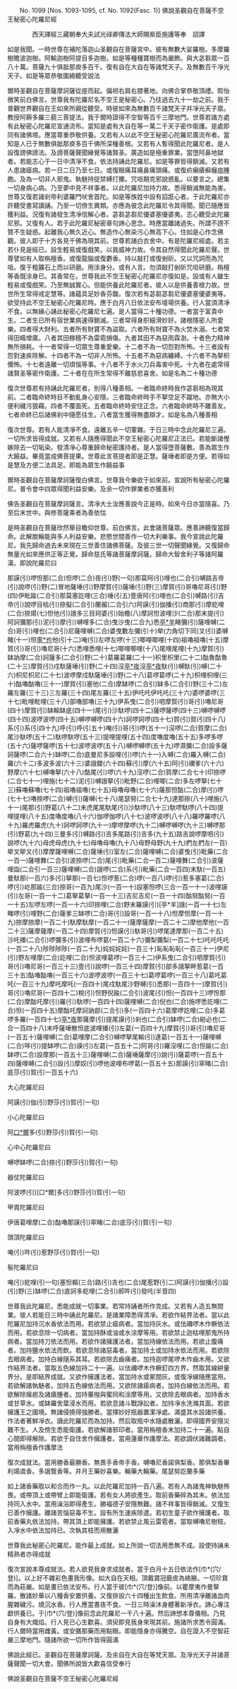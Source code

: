 ﻿　　No. 1099 [Nos. 1093-1095, cf. No. 1092(Fasc. 1)]
佛說圣觀自在菩薩不空王秘密心陀羅尼經

　　　　西天譯經三藏朝奉大夫試光祿卿傳法大師賜紫臣施護等奉　詔譯


如是我聞。一時世尊在補陀落迦山圣觀自在菩薩宮中。彼有無數大娑羅樹。多摩羅樹贍波迦樹。阿輸迦樹阿提目多迦樹。如是等種種寶樹而為嚴飾。與大苾芻眾一百八十萬。菩薩九十俱胝那庾多百千。復有自在大自在等諸梵天子。及無數百千凈光天子。如是等眾恭敬圍繞聽受說法

爾時圣觀自在菩薩摩訶薩從座而起。偏袒右肩右膝著地。向佛合掌恭敬頂禮。熙怡微笑前白佛言。世尊我有陀羅尼名不空王是秘密心。乃往過去九十一劫之前。我于普觀世界觀自在王如來所親從聽受。時彼如來為無數百千諸梵天子并凈光天子眾。教授阿耨多羅三藐三菩提法。我于爾時證得不空智等百千三摩地門。世尊若諸方處有此秘密心陀羅尼宣通流布。當知是處有大自在等一萬二千天子密作衛護。是處即同有諸佛塔。應當尊重恭敬供養。又若有人以此不空王秘密心陀羅尼廣流布者。當知是人已于無數俱胝那庾多百千佛所深種善根。又若有人暫得聞此陀羅尼者。是人設復謗佛謗法。及謗菩薩聲聞緣覺等諸賢圣。廣造如是極重罪業。當墮阿鼻地獄者。若能志心于一日中清凈不食。依法持誦此陀羅尼。如是等罪皆得銷滅。又若有人患諸瘧病。若一日二日乃至七日。或復眼痛耳痛鼻痛頭痛。或復疥癩瘡癬癰疽腫皰。及為一切非人邪鬼。執魅持捉禁縛打擲。咒咀期克邪說惑亂。以要言之。總集一切身病心病。乃至夢中見不祥事者。以此陀羅尼加持力故。悉得銷滅無能為害。世尊又復若諸剎帝利婆羅門吠舍首陀。如是等族姓中設有諂誑心者。于此陀羅尼亦許聽受書寫讀誦。乃至一切傍生異類。亦應為彼念此陀羅尼令其得聞。聞已隨應皆獲利益。況復有諸發生清凈信解心者。苾芻苾芻尼優婆塞優婆夷。志心聽受此陀羅尼邪。又復有人。若于此陀羅尼秘密章句諦心思念。時應當離諸過失。所謂不謗不贊不生疑惑。起離我心無久近心。無造作心無染污心無高下心。住如是心作念佛觀。彼人即于十方各見千佛為現其前。世尊若諸白衣舍中。有是陀羅尼經處。若主若仆見是經已。設生輕易或復戲笑。以我威神力故。令其自然得聞此陀羅尼聲。世尊譬如有人取栴檀香。或復龍腦或復麝香。持以敲打或復剉斫。又以咒詞而為咒咀。復于粗獷石上而以研磨。用涂身分。或有人言。勿須敲打剉斫咒呾研磨。栴檀等香既涂身已。其香常在。世尊我此不空王秘密心陀羅尼亦復如是。設或有人雖生輕易或復戲笑。乃至無誠實心。但能供養此陀羅尼者。彼人以是供養善根力故。世世所生常得戒定慧等。諸蘊具足妙香芬馥。復次若有苾芻苾芻尼優婆塞優婆夷等。欲受持此不空王秘密心陀羅尼時。應于白月八日依法安布壇場供養。行人當須清凈不食。以無緣心誦此秘密心陀羅尼七遍。是人當得二十種功德。一者當于富貴中生。二者生已所有宿世業病速得銷滅。三者常得身胑細滑妙好。諸根隱密人所愛樂。四者得大財利。五者所有財寶不為盜取。六者所有財寶不為火焚水溺。七者常得田疇增廣。八者其田稼穡不為雷雹損傷。九者其田不為惡雨霖澍。十者色力精神無所損耗。十一者常得一切眾生尊重愛樂。十二者不為一切怨對所怖。十三者設有怨對速疾除解。十四者不為一切非人所怖。十五者不為惡病纏縛。十六者不為拏枳儞怖。十七者遠離一切煩惱等事。十八者不于水火刀兵毒害中死。十九者在處常得諸賢圣等密作衛護。二十者在在所生常得不離慈悲喜舍。如是名為二十種功德

復次世尊若有持誦此陀羅尼者。別得八種善相。一者臨命終時我作苾芻相為現其前。二者臨命終時目不動亂身心安隱。三者臨命終時手不拏空足不蹴地。亦無大小便利穢污狼藉。四者不覆面死。五者臨命終時安住正念。六者臨命終時不離善友。七者命終已后諸佛剎中隨愿往生。八者當生獲得無盡辯才。如是名為八種善相

復次世尊。若有人能清凈不食。遠離五辛一切葷雜。于日三時中念此陀羅尼三遍。一切所求皆得成就。又若有人隨應得聞此不空王秘密心陀羅尼正法已。若能斷諸慳嫉除去一切垢染。發清凈心尊重歸命秘密護持者。是人當得墮菩薩數。善為眾生作大饒益。畢竟當成佛菩提果。世尊此言菩提者即是正慧。薩埵者即是方便。若得如是慧及方便二法具足。即能為眾生作饒益事

爾時圣觀自在菩薩摩訶薩復白佛言。世尊我今樂欲于如來前。宣說所有秘密心陀羅尼。普令會中四眾得聞利益安樂。及余一切作罪業者亦獲善利

佛告圣觀自在菩薩摩訶薩言。清凈大士汝應善說今正是時。如來今日亦當隨喜。乃至后末世中。與修菩薩乘者為善依怙

是時圣觀自在菩薩欣然舉目瞻仰世尊。前白佛言。此會諸菩薩眾。應善諦聽復當歸命。此解脫輪能與多人利益安樂。悲愍世間善作一切大利樂事。我今宣說此陀羅尼。我先歸命過去未來現在三世善住諸佛菩薩。及彼三世一切聲聞緣覺。又復歸命無量光如來應供正等正覺。歸命慈氏等諸菩薩摩訶薩。歸命大智舍利子等諸阿羅漢。即說陀羅尼曰

那謨(引)啰怛那(二合)怛啰(二合)夜(引)野(一句)那莫阿(引)哩也(二合引)嚩路吉帝(引)說啰(引)野(二)冒地薩埵(引)野摩賀(引)薩埵(引)野(三)摩賀(引)哥嚕尼哥(引)野(四)伊毗踰(二合引)那莫塞訖哩(三合)埵(引五)壹唐阿(引)哩也(二合引)嚩路(引)吉帝(引)說啰目枯(引)捺儗(二合引)蘭赧(二合引六)阿謨(引)伽播(引)商那(引)摩紇哩(二合)捺煬(七)怛他(引)誐多三目珂婆(引)始檐(八)摩訶怛波哩沙(二合)那末提(引)阿訶彌那(引)泥(引)摩(引)嚩哩多(二合)曳沙曳(二合九)悉[亭*羊](切身下同)睹彌(引)薩哩嚩(二合)哥(引)哩也(二合引)尼薩哩嚩(二合)婆曳數左彌(引十)犖(力角切下同)叉(引)婆嚩睹(十一)怛[寧*也](切身)他(引十二)唵(引)左啰左啰(十三)唧哩唧哩(十四)祖嚕祖嚕(十五)摩賀(引)哥(引)嚕尼哥(十六)悉哩悉哩(十七)唧哩唧哩(十八)尾哩尾哩(十九)摩賀(引)缽訥摩(二合)訶薩多(二合引)野(二十)葛羅葛羅(二十一)枳里枳里(二十二)酤魯酤魯(二十三)摩賀(引)戍馱薩埵(引)野(二十四)沒[亭*夜](切身下同)沒[亭*夜](二十五)馱(引)嚩馱(引)嚩(二十六)枳尼枳尼(二十七)波啰摩戍馱薩埵(引)野(二十八)葛啰葛啰(二十九)枳哩枳哩(三十)酤嚕酤嚕(三十一)摩賀(引)塞他(二合)摩缽啰(二合引)缽多(二合引)野(三十二)左羅左羅(三十三)三左羅(三十四)尾左羅(三十五)伊吒吒伊吒吒(三十六)婆啰婆啰(三十七)毗哩毗哩(三十八)部嚕部嚕(三十九)伊系曳(二合引)呬摩賀(引)哥(引)嚕尼哥(四十)摩賀(引)缽輸缽底(四十一)尾(引)沙馱啰(四十二)薩啰薩啰(四十三)嚩啰嚩啰(四十四)波啰波啰(四十五)嚩啰嚩啰(四十六)訶啰訶啰(四十七)賀(引)賀(引四十八)系(引)系(引四十九)呼(引)呼(引五十)唵(引)哥(引)啰(五十一)沒啰(二合)賀摩(二合)尾沙馱啰(五十二)馱啰馱啰(五十三)提哩提哩(五十四)度嚕度嚕(五十五)多啰多啰(五十六)薩啰薩啰(五十七)波啰波啰(五十八)嚩啰嚩啰(五十九)啰濕彌(二合)設多薩訶薩啰(二合六十)缽啰(二合)底曼尼多設哩(引)啰(六十一)入嚩(二合)羅入嚩(二合)羅(六十二)多波多波(六十三)婆誐鑁(六十四)蘇(引)摩(六十五)阿(引)禰爹(六十六)野摩(六十七)嚩嚕拏(六十八)酤尾(引)啰(六十九)沒啰(二合)賀摩(二合七十)印捺啰(二合七十一)哩施(七十二)泥(引)嚩誐拏(引)毗野(二合)哩唧(二合)多左啰拏(七十三)蘇嚕蘇嚕(七十四)祖嚕祖嚕(七十五)母嚕母嚕(七十六)薩那怛酤(二合)摩(引)啰(七十七)嚕捺啰(二合)嚩(引)薩嚩(七十八)尾瑟努(二合七十九)達那捺(八十)哩施(八十一)尾那(引)野葛(八十二)末虎尾尾馱尾(引)沙馱啰(八十三)馱啰馱啰(八十四)提哩提哩(八十五)度嚕度嚕(八十六)伽啰伽啰(八十七)波啰波啰(八十八)羅啰羅啰(八十九)羅虎羅虎(九十)訶啰訶啰(九十一)摩啰摩啰(九十二)嚩啰嚩啰(九十三)嚩啰那(引)野葛(九十四)三曼多(引)嚩路(引)吉多尾路(引)吉多(九十五)路吉說啰摩呬(引)說啰(九十六)母虎母虎(九十七)母嚕母嚕(九十八)母野母野(九十九)捫左捫左(一百)犖叉犖叉(引)摩摩薩哩嚩(二合)薩埵(引)室左(二合)薩哩嚩(二合)婆曳(引)毗藥(二合一百一)薩哩舞(二合引)波捺啰(二合)尾(引)毗藥(二合一百二)薩哩舞(二合引)波薩哩詣(二合引一百三)薩哩嚩(二合)誐啰(二合)系(引)毗藥(二合一百四)末馱(一百五)曼馱那(一百六)多(引)拏那(一百七)怛啰惹(二合)啰(一百八)啰(引)惹多塞葛(二合)啰(引)屹那踰(三合)捺哥(一百九)尾沙(一百一十)設塞怛啰(三合一百一十一)波哩謨(引)左哥(一百一十二)葛拏葛拏(一百一十三)吉尼吉尼(一百一十四)酤努酤努(一百一十五)左啰左啰(一百一十六)印捺哩(二合)野末羅謨(引)[亭*羊]誐(一百一十七)左睹啰(引)哩野(二合)薩爹三缽啰(二合)哥(引)設哥(一百一十八)怛摩怛摩(一百一十九)捺摩捺摩(一百二十)馱摩馱摩(一百二十一)薩摩薩摩(一百二十二)摩他摩他(一百二十三)薩摩薩摩(一百二十四)摩賀(引)怛謨(引)馱哥(引)啰尾達摩那(一百二十五)沙吒播(二合引)啰彌多(引)波哩布啰葛(一百二十六)彌梨彌梨(一百二十七)吒吒吒吒(一百二十八)陟陟陟陟(一百二十九)姹姹姹姹(一百三十)恥恥恥恥(一百三十一)伊尼(引)野左哩摩(二合)訖哩(二合)怛波哩葛啰(一百三十二)伊系曳(二合引)呬摩賀(引)哥(引)嚕尼哥(一百三十三)壹(引)說啰(一百三十四)摩賀(引)部多誐拏畔惹葛(一百三十五)酤嚕酤嚕(一百三十六)波啰波啰(一百三十七)葛啰葛啰(一百三十八)葛吒葛吒(一百三十九)摩吒摩吒(一百四十)尾戍馱尾沙野嚩(引)悉那(一百四十一)摩賀(引)哥(引)嚕尼哥(一百四十二)稅(引)怛野倪踰(二合引)波尾(引)怛(一百四十三)啰怛那(二合)摩酤吒摩(引)羅(引)馱啰(一百四十四)薩哩嚩(二合)倪也(二合)施啰悉訖哩(二合)怛(一百四十五)摩酤吒摩訶訥部(二合引)多(一百四十六)葛摩啰訖哩(二合)多葛啰多羅(一百四十七)[亭*夜](切身引)那薩摩(引)提尾謨(引)剎也(二合引)缽啰(二合)紺必也(二合一百四十八)末呼薩埵散怛底波哩播(引)左葛(一百四十九)摩賀(引)哥(引)嚕尼哥(一百五十)薩哩嚩(二合)葛哩摩(二合引)嚩啰拏尾輸(引)達葛(一百五十一)薩哩嚩(二合)咩(引)提缽啰(二合)謨(引)左葛(一百五十二)阿哥(引)羅沒哩(二合)怛踰(二合)缽啰(二合)設摩那(一百五十三)薩哩嚩(二合)薩埵薩摩(引)說(引)薩葛啰(一百五十四)薩哩嚩(二合引)設(引)摩奴(引)啰他波哩布啰葛(一百五十五)那謨(引)窣睹(二合)底莎(引)賀(引一百五十六)

大心陀羅尼曰

阿謨(引)伽(引)野莎(引)賀(引一句)

小心陀羅尼曰

阿[口*爾](仁唧切下同)多(引)野莎(引)賀(引一句)

心中心陀羅尼曰

嚩啰缽啰(二合)捺(引)野莎(引)賀(引一句)

器仗陀羅尼曰

阿波啰(引)[口*爾]多(引)野莎(引)賀(引一句)

甲胄陀羅尼曰

伊唐葛哩摩(二合)酤嚕那謨(引)窣睹(二合)底莎(引)賀(引一句)

頭頂陀羅尼曰

唵(引)吽(引)惹野莎(引)賀(引一句)

髻陀羅尼曰

唵(引)紇哩(引一句)塞怛賴(三合)路(引)吉也(二合)尾惹野(引二)阿謨(引)伽播(引)設(引)野(三)缽啰(二合)底訶多紇哩(二合引)郝吽(引)發吒(半音四)

世尊我此陀羅尼。悉能成就一切事業。若常持誦者所作克成。又若有人造五無間業。彼人若能日三時中誦此陀羅尼。是諸業障悉得清凈。若欲作結界法者。當以此陀羅尼加持沉水香依法而用。若欲禁止瘧病者。當加持灰水。或佉禰啰木作橛依法而用。若欲息除一切病者。當加持酥或油或水涂摩等用。若欲禁止迦枯哩那鬼所持病者。當加持刀依法而用。若欲作諸擁護法者。當加持線依法而用。若欲止腹痛者。加持鹽水依法而飲。若欲息除諸惡毒者。當加持土或加持水依法而用。若欲除去眼病者。加持白線隨系其耳。若欲除去齒痛者。加持迦啰尾啰木作齒木用。又欲作結界法者。當取五色線加持二十一遍。以佉禰啰木作橛釘四方界。然取其線絣量界分。是即結界成就。又欲作擁護法者。當加持水或冢間灰。或復凈線隨應當用。若欲解諸執魅者。加持五色線依法而用。又欲除諸瘧病者。加持白線依法而用。若欲解除瘰疬及諸瘡腫者。加持蓽撥與蜜同和涂摩等用。又欲除去眼病者。加持香水或甘草水。或缽羅舍葉浸水而用。若欲息諸斗戰諍訟者。加持凈水洗滌其面。若欲擁護王之國境。無諸侵撓得強勝者。當擇妙好瓶器置潔凈處。滿盛其水設諸供養。作法者著鮮凈衣。讀此陀羅尼而為加持。然后取瓶中水隨處散灑。即得國界安隱災難不生。人及傍生悉能衛護。若欲解諸邪印者。當用栴檀香末加持二十一遍。點自心間即得解除。若欲于自住舍作擁護者。當用蓮華作護摩法。若欲調伏諸難調者。當用栴檀香作護摩法

復次成就法。當用勝香最勝香。無畏手香帝手香。嚩嚕尼香諾俱梨香。那俱梨香畢利煬虞香。多誐覽香等。并月王藥妙喜樂。輪藥大輪藥。尾瑟努訖蘭多藥

如上諸香藥取以和合而作一丸。以此陀羅尼加持一百八遍。若有人為諸鬼神執魅怖畏。或帶頂上或帶臂上即能衛護。若有女人將欲產生。取前香藥碎為其末。依法加持同入水中。當用澡浴即得產生。勝福德子安隱無難。諸不祥事皆得銷滅。又復生已善作擁護。離諸苦惱惡毒不生。設有所生速疾除遣。若初生童子欲作擁護者。取前香藥丸依法加持。帶其頂上即能擁護。若欲禁止風云雷雹者。當取嚩嚕尼樹枝。入凈水中依法加持已。次執其枝而用散灑

世尊我此秘密心陀羅尼。能作最上成就。如上所說一切法用悉無不成。設使持誦未精熟者亦得成就

復次宣說本尊成就法。若人欲見我身求成就者。當于白月十五日依法作[巾*(穴/登)]。以上好不雜彩色畫我形像。如大自在天相。頂戴寶冠鹿皮為絡腋。一切珍寶而為莊嚴。如是畫已依法安布。行人當于彼[巾*(穴/登)]像前。以瞿摩夷作曼拏羅。散諸妙華以八種香安置供養。又復排設六十四種出生飲食。所用清凈離諸血肉腥雜穢污。燒沉水香。行人應當晝夜不食。一日三時澡沐身體著新凈衣。諦心專注獻供養已。于[巾*(穴/登)]像前念此陀羅尼一千八十遍。然后諦想本尊儀相。乃見自身有大熾焰。行人見已心生歡喜。須臾即見我身來現其前。施諸所求悉令圓滿。行人爾時當用雌黃。或安膳那藥而用點眼。即能隱身亦得騰空。自在證入不空智莊嚴三摩地門。隨諸所欲一切所作皆得圓滿

佛說此經已。圣觀自在菩薩摩訶薩。及余自在大自在等梵天眾。及凈光天子并諸菩薩聲聞一切大會。聞佛所說皆大歡喜信受奉行

佛說圣觀自在菩薩不空王秘密心陀羅尼經
